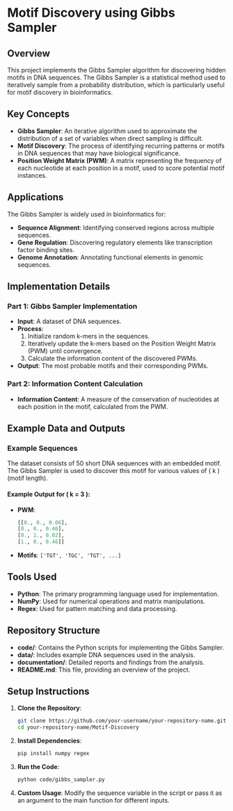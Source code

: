 # Motif Discovery using Gibbs Sampler

## Overview

This project implements the Gibbs Sampler algorithm for discovering hidden motifs in DNA sequences. The Gibbs Sampler is a statistical method used to iteratively sample from a probability distribution, which is particularly useful for motif discovery in bioinformatics.

## Key Concepts

- **Gibbs Sampler**: An iterative algorithm used to approximate the distribution of a set of variables when direct sampling is difficult.
- **Motif Discovery**: The process of identifying recurring patterns or motifs in DNA sequences that may have biological significance.
- **Position Weight Matrix (PWM)**: A matrix representing the frequency of each nucleotide at each position in a motif, used to score potential motif instances.

## Applications

The Gibbs Sampler is widely used in bioinformatics for:

- **Sequence Alignment**: Identifying conserved regions across multiple sequences.
- **Gene Regulation**: Discovering regulatory elements like transcription factor binding sites.
- **Genome Annotation**: Annotating functional elements in genomic sequences.

## Implementation Details

### Part 1: Gibbs Sampler Implementation

- **Input**: A dataset of DNA sequences.
- **Process**:
  1. Initialize random k-mers in the sequences.
  2. Iteratively update the k-mers based on the Position Weight Matrix (PWM) until convergence.
  3. Calculate the information content of the discovered PWMs.
- **Output**: The most probable motifs and their corresponding PWMs.

### Part 2: Information Content Calculation

- **Information Content**: A measure of the conservation of nucleotides at each position in the motif, calculated from the PWM.

## Example Data and Outputs

### Example Sequences

The dataset consists of 50 short DNA sequences with an embedded motif. The Gibbs Sampler is used to discover this motif for various values of \( k \) (motif length).

#### Example Output for \( k = 3 \):

- **PWM**:
  ```python
  [[0., 0., 0.06],
  [0., 0., 0.46],
  [0., 1., 0.02],
  [1., 0., 0.46]]

- **Motifs**: `['TGT', 'TGC', 'TGT', ...]`

## Tools Used

- **Python**: The primary programming language used for implementation.
- **NumPy**: Used for numerical operations and matrix manipulations.
- **Regex**: Used for pattern matching and data processing.

## Repository Structure

- **code/**: Contains the Python scripts for implementing the Gibbs Sampler.
- **data/**: Includes example DNA sequences used in the analysis.
- **documentation/**: Detailed reports and findings from the analysis.
- **README.md**: This file, providing an overview of the project.

## Setup Instructions

1. **Clone the Repository**:
   ```bash
   git clone https://github.com/your-username/your-repository-name.git
   cd your-repository-name/Motif-Discovery

2. **Install Dependencies**:
   ```bash
   pip install numpy regex
   
3. **Run the Code**:
   ```bash
   python code/gibbs_sampler.py

4. **Custom Usage**:
   Modify the sequence variable in the script or pass it as an argument to the main function for different inputs.

